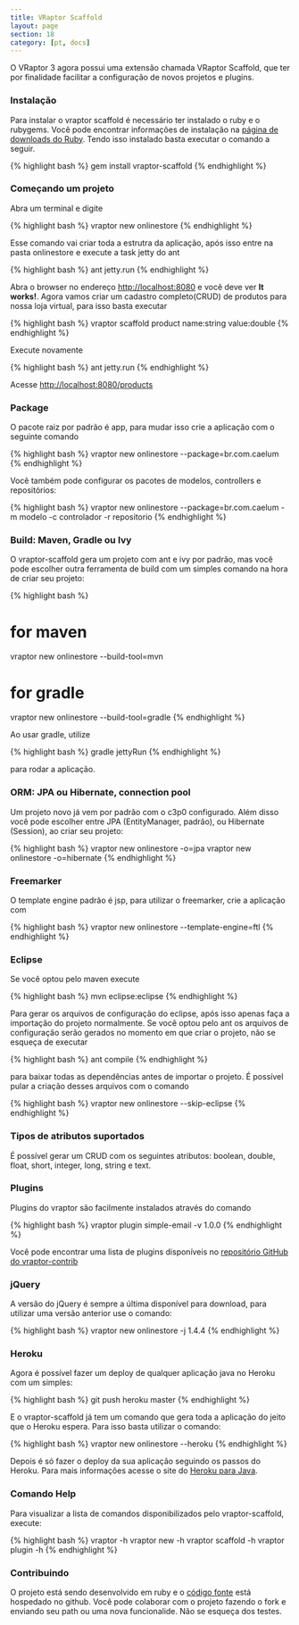 ```yaml
---
title: VRaptor Scaffold
layout: page
section: 18
category: [pt, docs]
---
```


O VRaptor 3 agora possui uma extensão chamada VRaptor Scaffold, que ter por finalidade facilitar a configuração de novos projetos e plugins.

<h3>Instalação</h3>

Para instalar o vraptor scaffold é necessário ter instalado o ruby e o rubygems. Você pode encontrar informações de instalação na <a href="http://www.ruby-lang.org/pt/downloads">página de downloads do Ruby</a>. Tendo isso instalado basta executar o comando a seguir.

{% highlight bash %}
gem install vraptor-scaffold
{% endhighlight %}

<h3>Começando um projeto</h3>

Abra um terminal e digite

{% highlight bash %}
vraptor new onlinestore
{% endhighlight %}

Esse comando vai criar toda a estrutra da aplicação, após isso entre na pasta onlinestore e execute a task jetty do ant

{% highlight bash %}
ant jetty.run
{% endhighlight %}

Abra o browser no endereço <a href="http://localhost:8080">http://localhost:8080</a> e você deve ver <strong>It works!</strong>.
Agora vamos criar um cadastro completo(CRUD) de produtos para nossa loja virtual, para isso basta executar

{% highlight bash %}
vraptor scaffold product name:string value:double
{% endhighlight %}

Execute novamente

{% highlight bash %}
ant jetty.run
{% endhighlight %}

Acesse <a href="http://localhost:8080/products">http://localhost:8080/products</a>

<h3>Package</h3>
O pacote raiz por padrão é app, para mudar isso crie a aplicação com o seguinte comando

{% highlight bash %}
vraptor new onlinestore --package=br.com.caelum
{% endhighlight %}

Você também pode configurar os pacotes de modelos, controllers e repositórios:

{% highlight bash %}
vraptor new onlinestore --package=br.com.caelum -m modelo -c controlador -r repositorio
{% endhighlight %}

<h3>Build: Maven, Gradle ou Ivy</h3>

O vraptor-scaffold gera um projeto com ant e ivy por padrão, mas você pode escolher outra ferramenta de build com um simples comando na hora de criar seu projeto:

{% highlight bash %}
# for maven
vraptor new onlinestore --build-tool=mvn

# for gradle
vraptor new onlinestore --build-tool=gradle
{% endhighlight %}

Ao usar gradle, utilize

{% highlight bash %}
gradle jettyRun
{% endhighlight %}

para rodar a aplicação.

<h3>ORM: JPA ou Hibernate, connection pool</h3>

Um projeto novo já vem por padrão com o c3p0 configurado. Além disso você pode escolher entre JPA (EntityManager, padrão), ou Hibernate (Session), ao criar seu projeto:

{% highlight bash %}
vraptor new onlinestore -o=jpa
vraptor new onlinestore -o=hibernate
{% endhighlight %}

<h3>Freemarker</h3>
O template engine padrão é jsp, para utilizar o freemarker, crie a aplicação com

{% highlight bash %}
vraptor new onlinestore --template-engine=ftl
{% endhighlight %}

<h3>Eclipse</h3>

Se você optou pelo maven execute

{% highlight bash %}
mvn eclipse:eclipse
{% endhighlight %}

Para gerar os arquivos de configuração do eclipse, após isso apenas faça a importação do projeto normalmente.
Se você optou pelo ant os arquivos de configuração serão gerados no momento em que criar o projeto, não se esqueça de executar

{% highlight bash %}
ant compile
{% endhighlight %}

para baixar todas as dependências antes de importar o projeto.
É possível pular a criação desses arquivos com o comando

{% highlight bash %}
vraptor new onlinestore --skip-eclipse
{% endhighlight %}

<h3>Tipos de atributos suportados</h3>

É possível gerar um CRUD com os seguintes atributos: boolean, double, float, short, integer, long, string e text.

<h3>Plugins</h3>

Plugins do vraptor são facilmente instalados através do comando

{% highlight bash %}
vraptor plugin simple-email -v 1.0.0
{% endhighlight %}

Você pode encontrar uma lista de plugins disponíveis no <a href="https://github.com/caelum/vraptor-contrib">repositório GitHub do vraptor-contrib</a>

<h3>jQuery</h3>

A versão do jQuery é sempre a última disponível para download, para utilizar uma versão anterior use o comando:

{% highlight bash %}
vraptor new onlinestore -j 1.4.4
{% endhighlight %}

<h3>Heroku</h3>

Agora é possível fazer um deploy de qualquer aplicação java no Heroku com um simples:

{% highlight bash %}
git push heroku master
{% endhighlight %}

E o vraptor-scaffold já tem um comando que gera toda a aplicação do jeito que o Heroku espera. Para isso basta utilizar o comando:

{% highlight bash %}
vraptor new onlinestore --heroku
{% endhighlight %}

Depois é só fazer o deploy da sua aplicação seguindo os passos do Heroku. Para mais informações acesse o site do <a href="http://www.heroku.com/java">Heroku para Java</a>.

<h3>Comando Help</h3>

Para visualizar a lista de comandos disponibilizados pelo vraptor-scaffold, execute:

{% highlight bash %}
vraptor -h
vraptor new -h 
vraptor scaffold -h 
vraptor plugin -h
{% endhighlight %}

<h3>Contribuindo</h3>

O projeto está sendo desenvolvido em ruby e o <a href="https://github.com/caelum/vraptor-scaffold">código fonte</a> está hospedado no github. Você pode colaborar com o projeto fazendo o fork e enviando seu path ou uma nova funcionalide. Não se esqueça dos testes.
